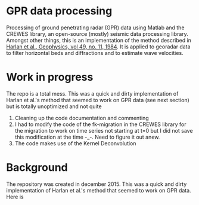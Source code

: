 # GPR data processing
Processing of ground penetrating radar (GPR) data using Matlab and the CREWES library, an open-source (mostly) seismic data processing library. Amongst other things, this is an implementation of the method described in [Harlan et al., Geophysics, vol 49, no. 11, 1984](https://library.seg.org/doi/pdf/10.1190/1.1441600). It is applied to georadar data to filter horizontal beds and diffractions and to estimate wave velocities.

# Work in progress

The repo is a total mess. This was a quick and dirty implementation of Harlan et al.'s method that seemed to work on GPR data (see next section) but is totally unoptimized and not quite 

1) Cleaning up the code documentation and commenting
2) I had to modify the code of the fk-migration in the CREWES library for the migration to work on time series not starting at t=0 but I did not save this modification at the time -_-. Need to figure it out anew.
3) The code makes use of the Kernel Deconvolution 

# Background 

The repository was created in december 2015. This was a quick and dirty implementation of Harlan et al.'s method that seemed to work on GPR data. Here is 

